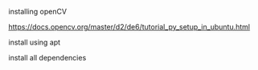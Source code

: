 installing openCV

https://docs.opencv.org/master/d2/de6/tutorial_py_setup_in_ubuntu.html

install using apt

install all dependencies